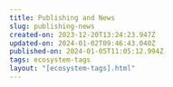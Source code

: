 ```yaml
---
title: Publishing and News
slug: publishing-news
created-on: 2023-12-20T13:24:23.947Z
updated-on: 2024-01-02T09:46:43.040Z
published-on: 2024-01-05T11:05:12.994Z
tags: ecosystem-tags
layout: "[ecosystem-tags].html"
---
```

